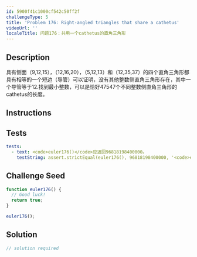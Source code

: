 ```yaml
---
id: 5900f41c1000cf542c50ff2f
challengeType: 5
title: 'Problem 176: Right-angled triangles that share a cathetus'
videoUrl: ''
localeTitle: 问题176：共用一个cathetus的直角三角形
---
```


## Description
<section id="description">具有侧面（9,12,15），（12,16,20），（5,12,13）和（12,35,37）的四个直角三角形都具有相等的一个短边（导管）可以证明，没有其他整数侧直角三角形存在，其中一个导管等于12.找到最小整数，可以是恰好47547个不同整数侧直角三角形的cathetus的长度。 </section>

## Instructions
<section id="instructions">
</section>

## Tests
<section id='tests'>

```yml
tests:
  - text: <code>euler176()</code>应返回96818198400000。
    testString: assert.strictEqual(euler176(), 96818198400000, '<code>euler176()</code> should return 96818198400000.');

```

</section>

## Challenge Seed
<section id='challengeSeed'>

<div id='js-seed'>

```js
function euler176() {
  // Good luck!
  return true;
}

euler176();

```

</div>



</section>

## Solution
<section id='solution'>

```js
// solution required
```
</section>
